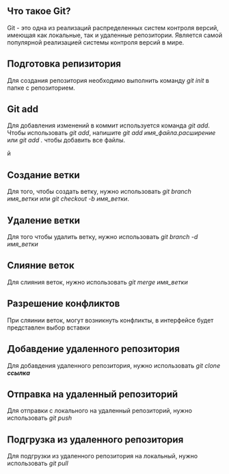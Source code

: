 ## Что такое Git?

Git - это одна из реализаций распределенных систем контроля версий, имеющая как локальные, так и удаленные репозитории. Является самой популярной реализацией системы контроля версий в мире.

## Подготовка репизитория

Для создания репозитория необходимо выполнить команду *git init* в папке с репозиторием.

## Git add

Для добавления изменений в коммит используется команда *git add*. Чтобы использовать *git add*, напишите *git add имя_файла.расширение* или *git add .* чтобы добавить все файлы.

й
## Создание ветки

Для того, чтобы создать ветку, нужно использовать *git branch имя_ветки* или *git checkout -b имя_ветки*.

## Удаление ветки

Для того чтобы удалить ветку, нужно использовать *git branch -d имя_ветки*

## Слияние веток

Для слияния веток, нужно использовать *git merge имя_ветки*

## Разрешение конфликтов

При сляинии веток, могут возникнуть конфликты, в интерфейсе будет представлен выбор вставки

## Добавдение удаленного репозитория

Для добавдения удаленного репозитория, нужно использовать *git clone __ссылка__*

## Отправка на удаленный репозиторий

Для отправки с локального на удаленный репозиторий, нужно использовать *git push*

## Подгрузка из удаленного репозитория

Для подгрузки из удаленного репозитория на локальный, нужно использовать *git pull*

